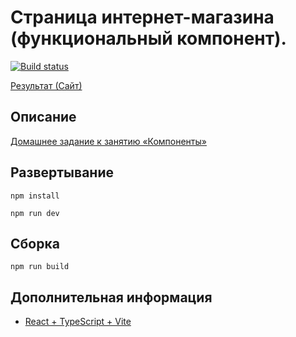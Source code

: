 # Страница интернет-магазина (функциональный компонент).

[![Build status](https://ci.appveyor.com/api/projects/status/dn7tfhf8mh3hym1j?svg=true)](https://ci.appveyor.com/project/neondoll/ra16-homeworks-components-store-func)

[Результат (Сайт)](https://neondoll.github.io/ra16-homeworks-components-store-func)

## Описание

[Домашнее задание к занятию «Компоненты»](https://github.com/netology-code/ra16-homeworks/tree/ra-51/components/store-func)

## Развертывание

```npm install```

```npm run dev```

## Сборка

```npm run build```

## Дополнительная информация

- [React + TypeScript + Vite](React+TypeScript+Vite.md)